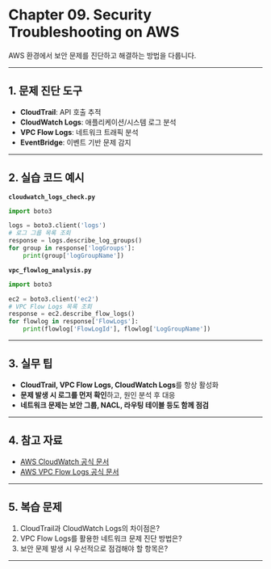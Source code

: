 # Chapter 09. Security Troubleshooting on AWS

AWS 환경에서 보안 문제를 진단하고 해결하는 방법을 다룹니다.

---

## 1. 문제 진단 도구

- **CloudTrail**: API 호출 추적
- **CloudWatch Logs**: 애플리케이션/시스템 로그 분석
- **VPC Flow Logs**: 네트워크 트래픽 분석
- **EventBridge**: 이벤트 기반 문제 감지

---

## 2. 실습 코드 예시

**`cloudwatch_logs_check.py`**
```python
import boto3

logs = boto3.client('logs')
# 로그 그룹 목록 조회
response = logs.describe_log_groups()
for group in response['logGroups']:
    print(group['logGroupName'])
```

**`vpc_flowlog_analysis.py`**
```python
import boto3

ec2 = boto3.client('ec2')
# VPC Flow Logs 목록 조회
response = ec2.describe_flow_logs()
for flowlog in response['FlowLogs']:
    print(flowlog['FlowLogId'], flowlog['LogGroupName'])
```

---

## 3. 실무 팁

- **CloudTrail, VPC Flow Logs, CloudWatch Logs**를 항상 활성화
- **문제 발생 시 로그를 먼저 확인**하고, 원인 분석 후 대응
- **네트워크 문제는 보안 그룹, NACL, 라우팅 테이블 등도 함께 점검**

---

## 4. 참고 자료

- [AWS CloudWatch 공식 문서](https://docs.aws.amazon.com/ko_kr/AmazonCloudWatch/latest/logs/WhatIsCloudWatchLogs.html)
- [AWS VPC Flow Logs 공식 문서](https://docs.aws.amazon.com/ko_kr/vpc/latest/userguide/flow-logs.html)

---

## 5. 복습 문제

1. CloudTrail과 CloudWatch Logs의 차이점은?
2. VPC Flow Logs를 활용한 네트워크 문제 진단 방법은?
3. 보안 문제 발생 시 우선적으로 점검해야 할 항목은?

---

